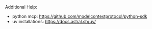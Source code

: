 Additional Help:

- python mcp: https://github.com/modelcontextprotocol/python-sdk
- uv installations: https://docs.astral.sh/uv/
